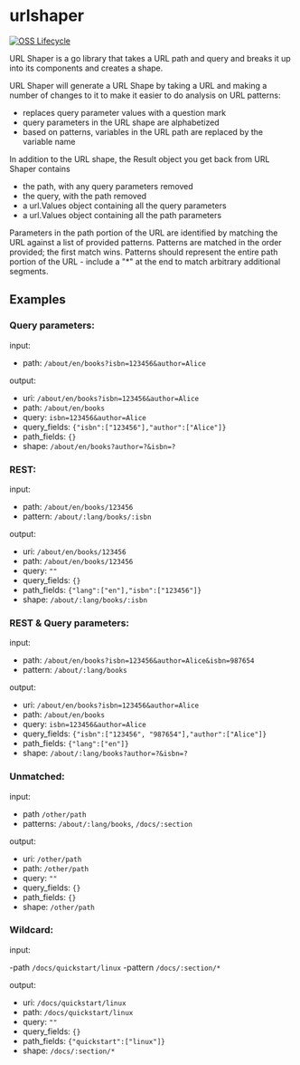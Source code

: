# urlshaper

[![OSS Lifecycle](https://img.shields.io/osslifecycle/honeycombio/urlshaper?color=success)](https://github.com/honeycombio/home/blob/main/honeycomb-oss-lifecycle-and-practices.md)


URL Shaper is a go library that takes a URL path and query and breaks it up into its components and creates a shape.

URL Shaper will generate a URL Shape by taking a URL and making a number of changes to it to make it easier to do analysis on URL patterns:
- replaces query parameter values with a question mark
- query parameters in the URL shape are alphabetized
- based on patterns, variables in the URL path are replaced by the variable name

In addition to the URL shape, the Result object you get back from URL Shaper contains
- the path, with any query parameters removed
- the query, with the path removed
- a url.Values object containing all the query parameters
- a url.Values object containing all the path parameters

Parameters in the path portion of the URL are identified by matching the URL against a list of provided patterns. Patterns are matched in the order provided; the first match wins. Patterns should represent the entire path portion of the URL - include a "*" at the end to match arbitrary additional segments.

## Examples

### Query parameters:

input:

- path: `/about/en/books?isbn=123456&author=Alice`

output:

- uri: `/about/en/books?isbn=123456&author=Alice`
- path: `/about/en/books`
- query: `isbn=123456&author=Alice`
- query_fields: `{"isbn":["123456"],"author":["Alice"]}`
- path_fields: `{}`
- shape: `/about/en/books?author=?&isbn=?`

### REST:

input:

- path: `/about/en/books/123456`
- pattern: `/about/:lang/books/:isbn`

output:

- uri: `/about/en/books/123456`
- path: `/about/en/books/123456`
- query: `""`
- query_fields: `{}`
- path_fields: `{"lang":["en"],"isbn":["123456"]}`
- shape: `/about/:lang/books/:isbn`

### REST & Query parameters:

input:

- path: `/about/en/books?isbn=123456&author=Alice&isbn=987654`
- pattern: `/about/:lang/books`

output:

- uri: `/about/en/books?isbn=123456&author=Alice`
- path: `/about/en/books`
- query: `isbn=123456&author=Alice`
- query_fields: `{"isbn":["123456", "987654"],"author":["Alice"]}`
- path_fields: `{"lang":["en"]}`
- shape: `/about/:lang/books?author=?&isbn=?`

### Unmatched:

input:

- path `/other/path`
- patterns: `/about/:lang/books`, `/docs/:section`

output:

- uri: `/other/path`
- path: `/other/path`
- query: `""`
- query_fields: `{}`
- path_fields: `{}`
- shape: `/other/path`

### Wildcard:

input:

-path `/docs/quickstart/linux`
-pattern `/docs/:section/*`

output:

- uri: `/docs/quickstart/linux`
- path: `/docs/quickstart/linux`
- query: `""`
- query_fields: `{}`
- path_fields: `{"quickstart":["linux"]}`
- shape: `/docs/:section/*`
